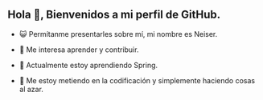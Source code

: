 ## Hola 👋, Bienvenidos a mi perfil de GitHub.

- 😺 Permítanme presentarles sobre mí, mi nombre es Neiser.
* 👀 Me interesa aprender y contribuir.
+ 🌱 Actualmente estoy aprendiendo Spring.
- 🤖 Me estoy metiendo en la codificación y simplemente haciendo cosas al azar.
